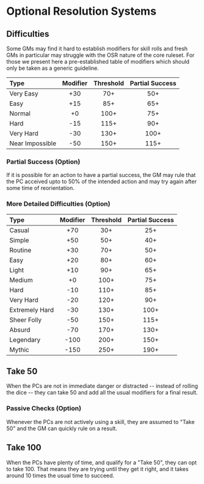 # Optional Resolution Systems

## Difficulties

Some GMs may find it hard to establish modifiers for skill rolls and fresh GMs in particular may struggle with 
the OSR nature of the core ruleset. For those we present here a pre-established table of modifiers which should 
only be taken as a generic guideline.

| Type           | Modifier | Threshold | Partial Success |
|:---------------|:--------:|:---------:|:---------:|
| Very Easy       |    +30   |     70+   |     50+   |
| Easy            |    +15   |     85+   |     65+   |
| Normal          |     +0   |    100+   |     75+   |
| Hard            |    -15   |    115+   |     90+   |
| Very Hard       |    -30   |    130+   |    100+   |
| Near Impossible |    -50   |    150+   |    115+   |

### Partial Success (Option)

If it is possible for an action to have a partial success, 
the GM may rule that the PC acceived upto to 50% of the intended action 
and may try again after some time of reorientation.

### More Detailed Difficulties (Option)

| Type           | Modifier | Threshold | Partial Success |
|:---------------|:--------:|:---------:|:---------:|
| Casual         |    +70   |     30+   |     25+   |
| Simple         |    +50   |     50+   |     40+   |
| Routine        |    +30   |     70+   |     50+   |
| Easy           |    +20   |     80+   |     60+   |
| Light          |    +10   |     90+   |     65+   |
| Medium         |     +0   |    100+   |     75+   |
| Hard           |    -10   |    110+   |     85+   |
| Very Hard      |    -20   |    120+   |     90+   |
| Extremely Hard |    -30   |    130+   |    100+   |
| Sheer Folly    |    -50   |    150+   |    115+   |
| Absurd         |    -70   |    170+   |    130+   |
| Legendary      |   -100   |    200+   |    150+   |
| Mythic         |   -150   |    250+   |    190+   |

## Take 50

When the PCs are not in immediate danger or distracted -- instead of rolling the dice -- they can take 50
and add all the usual modifiers for a final result.

### Passive Checks (Option)

Whenever the PCs are not actively using a skill, 
they are assumed to "Take 50"
and the GM can quickly rule on a result.

## Take 100

When the PCs have plenty of time, and qualify for a "Take 50", they can opt to take 100.
That means they are trying until they get it right, and it takes around 10 times 
the usual time to succeed.